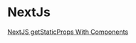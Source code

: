 # NextJs

[NextJS getStaticProps With Components](https://dev.to/brewhousedigital/nextjs-getstaticprops-with-components-f25)
